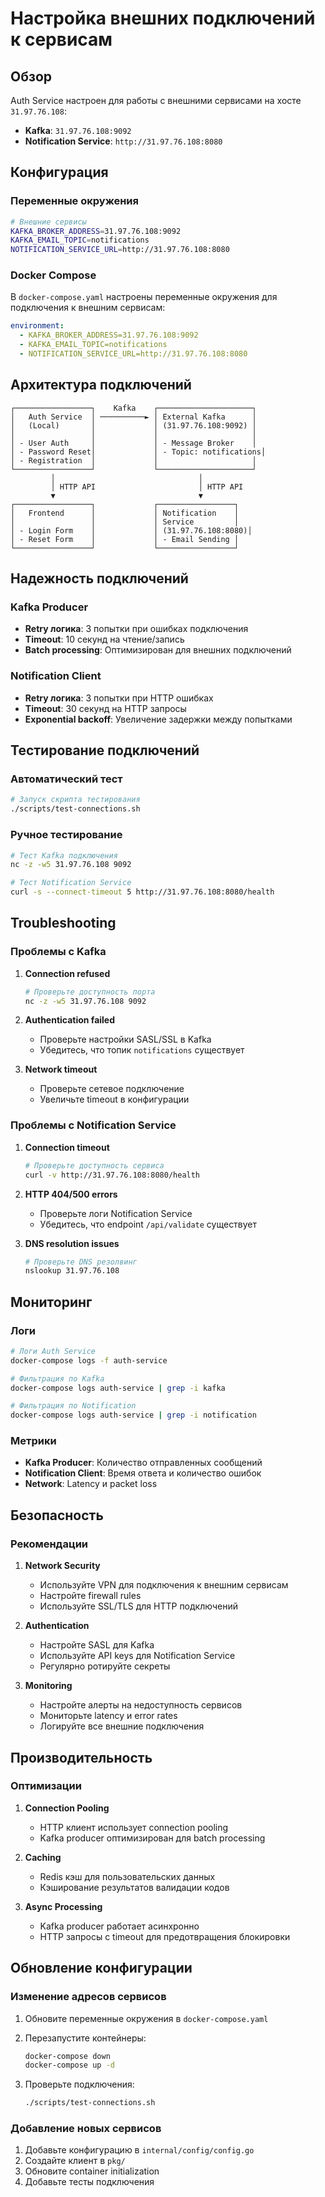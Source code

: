 # Настройка внешних подключений к сервисам

## Обзор

Auth Service настроен для работы с внешними сервисами на хосте `31.97.76.108`:
- **Kafka**: `31.97.76.108:9092`
- **Notification Service**: `http://31.97.76.108:8080`

## Конфигурация

### Переменные окружения

```bash
# Внешние сервисы
KAFKA_BROKER_ADDRESS=31.97.76.108:9092
KAFKA_EMAIL_TOPIC=notifications
NOTIFICATION_SERVICE_URL=http://31.97.76.108:8080
```

### Docker Compose

В `docker-compose.yaml` настроены переменные окружения для подключения к внешним сервисам:

```yaml
environment:
  - KAFKA_BROKER_ADDRESS=31.97.76.108:9092
  - KAFKA_EMAIL_TOPIC=notifications
  - NOTIFICATION_SERVICE_URL=http://31.97.76.108:8080
```

## Архитектура подключений

```
┌─────────────────┐    Kafka    ┌─────────────────────┐
│   Auth Service  │ ──────────► │ External Kafka      │
│   (Local)       │             │ (31.97.76.108:9092) │
│                 │             │                     │
│ - User Auth     │             │ - Message Broker    │
│ - Password Reset│             │ - Topic: notifications│
│ - Registration  │             │                     │
└─────────────────┘             └─────────────────────┘
         │                                │
         │ HTTP API                       │ HTTP API
         ▼                                ▼
┌─────────────────┐             ┌─────────────────┐
│   Frontend      │             │ Notification    │
│                 │             │ Service         │
│ - Login Form    │             │ (31.97.76.108:8080)│
│ - Reset Form    │             │ - Email Sending │
└─────────────────┘             └─────────────────┘
```

## Надежность подключений

### Kafka Producer

- **Retry логика**: 3 попытки при ошибках подключения
- **Timeout**: 10 секунд на чтение/запись
- **Batch processing**: Оптимизирован для внешних подключений

### Notification Client

- **Retry логика**: 3 попытки при HTTP ошибках
- **Timeout**: 30 секунд на HTTP запросы
- **Exponential backoff**: Увеличение задержки между попытками

## Тестирование подключений

### Автоматический тест

```bash
# Запуск скрипта тестирования
./scripts/test-connections.sh
```

### Ручное тестирование

```bash
# Тест Kafka подключения
nc -z -w5 31.97.76.108 9092

# Тест Notification Service
curl -s --connect-timeout 5 http://31.97.76.108:8080/health
```

## Troubleshooting

### Проблемы с Kafka

1. **Connection refused**
   ```bash
   # Проверьте доступность порта
   nc -z -w5 31.97.76.108 9092
   ```

2. **Authentication failed**
   - Проверьте настройки SASL/SSL в Kafka
   - Убедитесь, что топик `notifications` существует

3. **Network timeout**
   - Проверьте сетевое подключение
   - Увеличьте timeout в конфигурации

### Проблемы с Notification Service

1. **Connection timeout**
   ```bash
   # Проверьте доступность сервиса
   curl -v http://31.97.76.108:8080/health
   ```

2. **HTTP 404/500 errors**
   - Проверьте логи Notification Service
   - Убедитесь, что endpoint `/api/validate` существует

3. **DNS resolution issues**
   ```bash
   # Проверьте DNS резолвинг
   nslookup 31.97.76.108
   ```

## Мониторинг

### Логи

```bash
# Логи Auth Service
docker-compose logs -f auth-service

# Фильтрация по Kafka
docker-compose logs auth-service | grep -i kafka

# Фильтрация по Notification
docker-compose logs auth-service | grep -i notification
```

### Метрики

- **Kafka Producer**: Количество отправленных сообщений
- **Notification Client**: Время ответа и количество ошибок
- **Network**: Latency и packet loss

## Безопасность

### Рекомендации

1. **Network Security**
   - Используйте VPN для подключения к внешним сервисам
   - Настройте firewall rules
   - Используйте SSL/TLS для HTTP подключений

2. **Authentication**
   - Настройте SASL для Kafka
   - Используйте API keys для Notification Service
   - Регулярно ротируйте секреты

3. **Monitoring**
   - Настройте алерты на недоступность сервисов
   - Мониторьте latency и error rates
   - Логируйте все внешние подключения

## Производительность

### Оптимизации

1. **Connection Pooling**
   - HTTP клиент использует connection pooling
   - Kafka producer оптимизирован для batch processing

2. **Caching**
   - Redis кэш для пользовательских данных
   - Кэширование результатов валидации кодов

3. **Async Processing**
   - Kafka producer работает асинхронно
   - HTTP запросы с timeout для предотвращения блокировки

## Обновление конфигурации

### Изменение адресов сервисов

1. Обновите переменные окружения в `docker-compose.yaml`
2. Перезапустите контейнеры:
   ```bash
   docker-compose down
   docker-compose up -d
   ```

3. Проверьте подключения:
   ```bash
   ./scripts/test-connections.sh
   ```

### Добавление новых сервисов

1. Добавьте конфигурацию в `internal/config/config.go`
2. Создайте клиент в `pkg/`
3. Обновите container initialization
4. Добавьте тесты подключения 